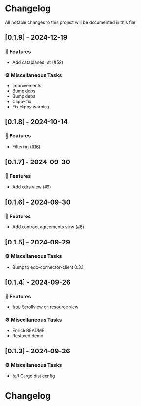 # Changelog

All notable changes to this project will be documented in this file.

## [0.1.9] - 2024-12-19

### 🚀 Features

- Add dataplanes list (#52)

### ⚙️ Miscellaneous Tasks

- Improvements
- Bump deps
- Bump deps
- Clippy fix
- Fix clippy warning

<!-- generated by git-cliff -->
## [0.1.8] - 2024-10-14

### 🚀 Features

- Filtering ([#16](https://github.com/dataspace-rs/edc-connector-tui/pull/16))

<!-- generated by git-cliff -->
## [0.1.7] - 2024-09-30

### 🚀 Features

- Add edrs view ([#9](https://github.com/dataspace-rs/edc-connector-tui/pull/9))

<!-- generated by git-cliff -->
## [0.1.6] - 2024-09-30

### 🚀 Features

- Add contract agreements view ([#6](https://github.com/dataspace-rs/edc-connector-tui/pull/6))

<!-- generated by git-cliff -->
## [0.1.5] - 2024-09-29

### ⚙️ Miscellaneous Tasks

- Bump to edc-connector-client 0.3.1

<!-- generated by git-cliff -->
## [0.1.4] - 2024-09-26

### 🚀 Features

- *(tui)* Scrollview on resource view

### ⚙️ Miscellaneous Tasks

- Enrich README
- Restored demo

<!-- generated by git-cliff -->
## [0.1.3] - 2024-09-26

### ⚙️ Miscellaneous Tasks

- *(ci)* Cargo dist config

<!-- generated by git-cliff -->
# Changelog


